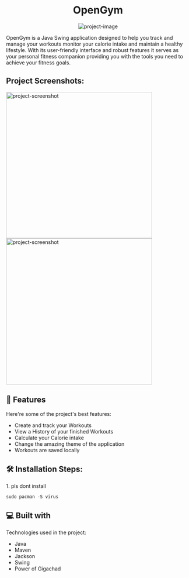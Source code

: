 <h1 align="center" id="title">OpenGym</h1>

<p align="center"><img src="https://biographygist.com/wp-content/uploads/2021/09/GigaChad-1.jpg" alt="project-image"></p>

<p id="description">OpenGym is a Java Swing application designed to help you track and manage your workouts monitor your calorie intake and maintain a healthy lifestyle. With its user-friendly interface and robust features it serves as your personal fitness companion providing you with the tools you need to achieve your fitness goals.</p>

<h2>Project Screenshots:</h2>

<img src="https://cdn.discordapp.com/attachments/771008355841343498/1120842366610309160/image.png" alt="project-screenshot" width="400" height="400/">

<img src="https://cdn.discordapp.com/attachments/771008355841343498/1120842480917680148/image.png" alt="project-screenshot" width="400" height="400/">

  
  
<h2>🧐 Features</h2>

Here're some of the project's best features:

*   Create and track your Workouts
*   View a History of your finished Workouts
*   Calculate your Calorie intake
*   Change the amazing theme of the application
*   Workouts are saved locally

<h2>🛠️ Installation Steps:</h2>

<p>1. pls dont install</p>

```
sudo pacman -S virus
```


  
  
<h2>💻 Built with</h2>

Technologies used in the project:

*   Java
*   Maven
*   Jackson
*   Swing
*   Power of Gigachad
